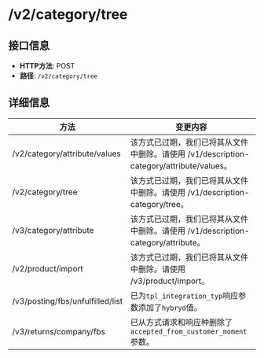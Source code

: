 # /v2/category/tree

## 接口信息

- **HTTP方法**: POST
- **路径**: `/v2/category/tree`

## 详细信息

方法 | 变更内容  
---|---  
/v2/category/attribute/values | 该方式已过期，我们已将其从文件中删除。请使用 /v1/description-category/attribute/values。  
/v2/category/tree | 该方式已过期，我们已将其从文件中删除。请使用 /v1/description-category/tree。  
/v3/category/attribute | 该方式已过期，我们已将其从文件中删除。请使用 /v1/description-category/attribute。  
/v2/product/import | 该方式已过期，我们已将其从文件中删除。请使用 /v3/product/import。  
/v3/posting/fbs/unfulfilled/list | 已为`tpl_integration_typ`响应参数添加了`hybryd`值。  
/v3/returns/company/fbs | 已从方式请求和响应种删除了`accepted_from_customer_moment`参数。
